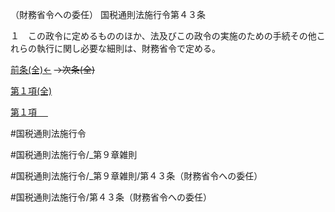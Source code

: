 （財務省令への委任）
国税通則法施行令第４３条

１　この政令に定めるもののほか、法及びこの政令の実施のための手続その他これらの執行に関し必要な細則は、財務省令で定める。

[前条(全)←](国税通則法施行＿令＿第４２条_.md)  ~~→次条(全)~~

[第１項(全)](国税通則法施行＿令＿第４３条第１項_.md)  

[第１項 　 ](国税通則法施行＿令＿第４３条第１項.md)  

#国税通則法施行令

#国税通則法施行令/_第９章雑則

#国税通則法施行令/_第９章雑則/第４３条（財務省令への委任）

#国税通則法施行令/第４３条（財務省令への委任）

